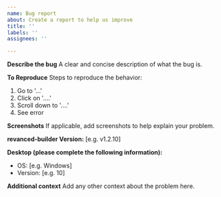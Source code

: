 ```yaml
---
name: Bug report
about: Create a report to help us improve
title: ''
labels: ''
assignees: ''

---
```


**Describe the bug**
A clear and concise description of what the bug is.

**To Reproduce**
Steps to reproduce the behavior:
1. Go to '...'
2. Click on '....'
3. Scroll down to '....'
4. See error

**Screenshots**
If applicable, add screenshots to help explain your problem.

**revanced-builder Version:** [e.g. v1.2.10]

**Desktop (please complete the following information):**
 - OS: [e.g. Windows]
 - Version: [e.g. 10]

**Additional context**
Add any other context about the problem here.

